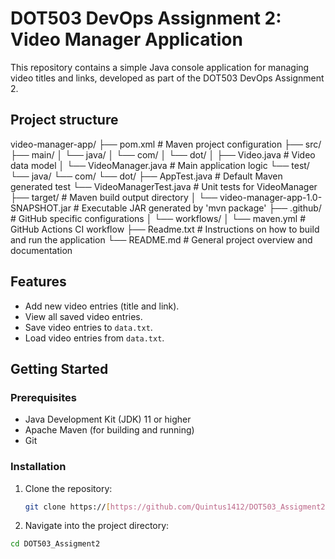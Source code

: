 # DOT503 DevOps Assignment 2: Video Manager Application

This repository contains a simple Java console application for managing video titles and links, developed as part of the DOT503 DevOps Assignment 2.

## Project structure
video-manager-app/
├── pom.xml                     # Maven project configuration
├── src/
    ├── main/
    │   └── java/
    │       └── com/
    │           └── dot/
    │               ├── Video.java          # Video data model
    │               └── VideoManager.java   # Main application logic
    └── test/
        └── java/
            └── com/
                └── dot/
                    ├── AppTest.java        # Default Maven generated test
                    └── VideoManagerTest.java # Unit tests for VideoManager
├── target/                     # Maven build output directory
│   └── video-manager-app-1.0-SNAPSHOT.jar # Executable JAR generated by 'mvn package'
├── .github/                    # GitHub specific configurations
│   └── workflows/
│       └── maven.yml           # GitHub Actions CI workflow
├── Readme.txt                  # Instructions on how to build and run the application
└── README.md                   # General project overview and documentation


## Features
* Add new video entries (title and link).
* View all saved video entries.
* Save video entries to `data.txt`.
* Load video entries from `data.txt`.

## Getting Started

### Prerequisites
* Java Development Kit (JDK) 11 or higher
* Apache Maven (for building and running)
* Git

### Installation
1. Clone the repository:
   ```bash
   git clone https://[https://github.com/Quintus1412/DOT503_Assigment2.git](https://github.com/Quintus1412/DOT503_Assigment2.git)

2. Navigate into the project directory:
  ```bash
  cd DOT503_Assigment2
